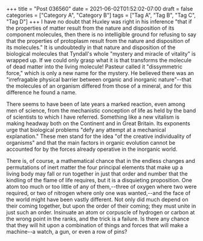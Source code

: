 +++
title = "Post 036560"
date = 2021-06-02T01:52:02-07:00
draft = false
categories = ["Category A", "Category B"]
tags = ["Tag A", "Tag B", "Tag C", "Tag D"]
+++
I have no doubt that Huxley was right in his inference "that if the properties of matter result from the nature and disposition of its component molecules, then there is no intelligible ground for refusing to say that the properties of protoplasm result from the nature and disposition of its molecules." It is undoubtedly in that nature and disposition of the biological molecules that Tyndall's whole "mystery and miracle of vitality" is wrapped up. If we could only grasp what it is that transforms the molecule of dead matter into the living molecule! Pasteur called it "dissymmetric force," which is only a new name for the mystery. He believed there was an "irrefragable physical barrier between organic and inorganic nature"--that the molecules of an organism differed from those of a mineral, and for this difference he found a name.

There seems to have been of late years a marked reaction, even among men of science, from the mechanistic conception of life as held by the band of scientists to which I have referred. Something like a new vitalism is making headway both on the Continent and in Great Britain. Its exponents urge that biological problems "defy any attempt at a mechanical explanation." These men stand for the idea "of the creative individuality of organisms" and that the main factors in organic evolution cannot be accounted for by the forces already operative in the inorganic world.

There is, of course, a mathematical chance that in the endless changes and permutations of inert matter the four principal elements that make up a living body may fall or run together in just that order and number that the kindling of the flame of life requires, but it is a disquieting proposition. One atom too much or too little of any of them,--three of oxygen where two were required, or two of nitrogen where only one was wanted,--and the face of the world might have been vastly different. Not only did much depend on their coming together, but upon the order of their coming; they must unite in just such an order. Insinuate an atom or corpuscle of hydrogen or carbon at the wrong point in the ranks, and the trick is a failure. Is there any chance that they will hit upon a combination of things and forces that will make a machine--a watch, a gun, or even a row of pins?
